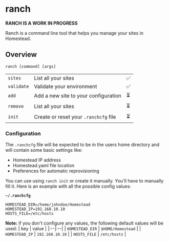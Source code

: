 # ranch

**RANCH IS A WORK IN PROGRESS**

Ranch is a command line tool that helps you manage your sites in Homestead.

## Overview

```
ranch [command] [args]
```

|  |  |  |
|:--|:--|:--
|`sites`| List all your sites | ✅ |
|`validate`| Validate your environment | ✅ |
|`add`| Add a new site to your configuration | ⏳ |
|`remove`| List all your sites | ⏳ |
|`init`| Create or reset your `.ranchcfg` file | ⏳ |

### Configuration

The `.ranchcfg` file will be expected to be in the users home directory and will contain some basic settings like:

* Homestead IP address
* Homestead.yaml file location
* Preferences for automatic reprovisioning

You can use using `ranch init` or create it manually. You'll have to manually fill it. Here is an example with all the possible config values:

**`~/.ranchcfg`**
```
HOMESTEAD_DIR=/home/johndoe/Homestead
HOMESTEAD_IP=192.168.10.10
HOSTS_FILE=/etc/hosts
```

**Note:** if you don't configure any values, the following default values will be used:
| key | value |
|:--|:--|
| `HOMESTEAD_DIR` | `$HOME/Homestead` |
| `HOMESTEAD_IP` | `192.168.10.10` |
| `HOSTS_FILE` | `/etc/hosts` |
